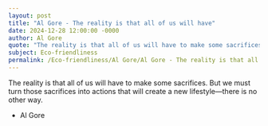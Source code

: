 ```yaml
---
layout: post
title: "Al Gore - The reality is that all of us will have"
date: 2024-12-28 12:00:00 -0000
author: Al Gore
quote: "The reality is that all of us will have to make some sacrifices. But we must turn those sacrifices into actions that will create a new lifestyle—there is no other way."
subject: Eco-friendliness
permalink: /Eco-friendliness/Al Gore/Al Gore - The reality is that all of us will have
---
```


The reality is that all of us will have to make some sacrifices. But we must turn those sacrifices into actions that will create a new lifestyle—there is no other way.

- Al Gore
